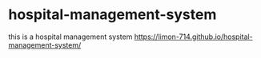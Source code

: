 # hospital-management-system
this is a hospital management system
 https://limon-714.github.io/hospital-management-system/
